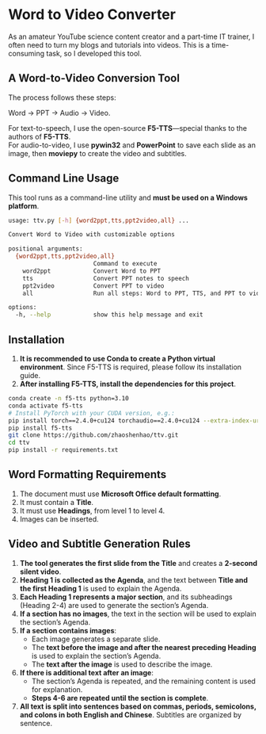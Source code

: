 # Word to Video Converter

As an amateur YouTube science content creator and a part-time IT trainer, I often need to turn my blogs and tutorials into videos. This is a time-consuming task, so I developed this tool.

## A Word-to-Video Conversion Tool

The process follows these steps:

Word -> PPT -> Audio -> Video.

For text-to-speech, I use the open-source **F5-TTS**—special thanks to the authors of **F5-TTS**.  
For audio-to-video, I use **pywin32** and **PowerPoint** to save each slide as an image, then **moviepy** to create the video and subtitles.

## Command Line Usage

This tool runs as a command-line utility and **must be used on a Windows platform**.

```bash
usage: ttv.py [-h] {word2ppt,tts,ppt2video,all} ...

Convert Word to Video with customizable options

positional arguments:
  {word2ppt,tts,ppt2video,all}
                        Command to execute
    word2ppt            Convert Word to PPT
    tts                 Convert PPT notes to speech
    ppt2video           Convert PPT to video
    all                 Run all steps: Word to PPT, TTS, and PPT to video

options:
  -h, --help            show this help message and exit
```

## Installation

1. **It is recommended to use Conda to create a Python virtual environment**. Since F5-TTS is required, please follow its installation guide.
2. **After installing F5-TTS, install the dependencies for this project**.

```bash
conda create -n f5-tts python=3.10
conda activate f5-tts
# Install PyTorch with your CUDA version, e.g.:
pip install torch==2.4.0+cu124 torchaudio==2.4.0+cu124 --extra-index-url https://download.pytorch.org/whl/cu124
pip install f5-tts
git clone https://github.com/zhaoshenhao/ttv.git
cd ttv
pip install -r requirements.txt
```

## Word Formatting Requirements

1. The document must use **Microsoft Office default formatting**.
2. It must contain a **Title**.
3. It must use **Headings**, from level 1 to level 4.
4. Images can be inserted.

## Video and Subtitle Generation Rules

1. **The tool generates the first slide from the Title** and creates a **2-second silent video**.
2. **Heading 1 is collected as the Agenda**, and the text between **Title and the first Heading 1** is used to explain the Agenda.
3. **Each Heading 1 represents a major section**, and its subheadings (Heading 2-4) are used to generate the section’s Agenda.
4. **If a section has no images**, the text in the section will be used to explain the section’s Agenda.
5. **If a section contains images**:
   - Each image generates a separate slide.
   - The **text before the image and after the nearest preceding Heading** is used to explain the section’s Agenda.
   - The **text after the image** is used to describe the image.
6. **If there is additional text after an image**:
   - The section’s Agenda is repeated, and the remaining content is used for explanation.
   - **Steps 4-6 are repeated until the section is complete**.
7. **All text is split into sentences based on commas, periods, semicolons, and colons in both English and Chinese**. Subtitles are organized by sentence.

